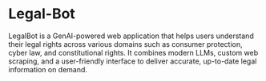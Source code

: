 # Legal-Bot
LegalBot is a GenAI-powered web application that helps users understand their legal rights across various domains such as consumer protection, cyber law, and constitutional rights. It combines modern LLMs, custom web scraping, and a user-friendly interface to deliver accurate, up-to-date legal information on demand.
